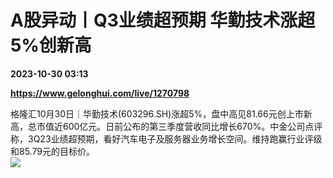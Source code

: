 # A股异动丨Q3业绩超预期 华勤技术涨超5%创新高

**2023-10-30 03:13**

**https://www.gelonghui.com/live/1270798**

格隆汇10月30日｜华勤技术(603296.SH)涨超5%，盘中高见81.66元创上市新高，总市值近600亿元。日前公布的第三季度营收同比增长670%。中金公司点评称，3Q23业绩超预期，看好汽车电子及服务器业务增长空间。维持跑赢行业评级和85.79元的目标价。  
![](https://img5.gelonghui.com/live/4ecbf-1268dc0a-ced6-4f7d-80f3-f1c454f30132.png)
